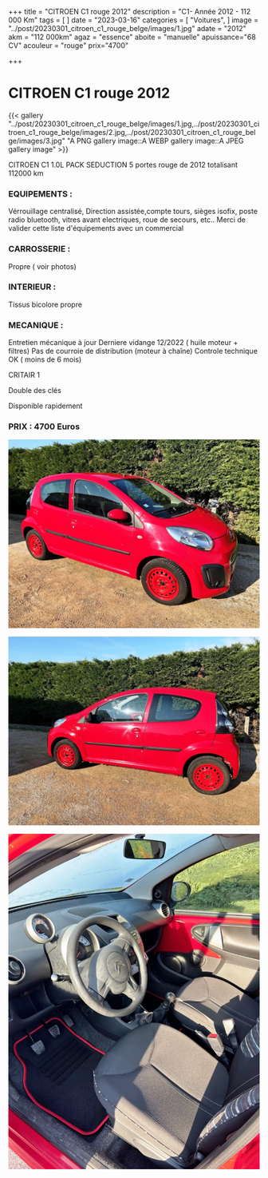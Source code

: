 +++
title = "CITROEN C1 rouge 2012"
description = "C1- Année 2012 - 112 000 Km"
tags = [
]
date = "2023-03-16"
categories = [
    "Voitures",
]
image = "../post/20230301_citroen_c1_rouge_belge/images/1.jpg"
adate = "2012"
akm = "112 000km"
agaz = "essence"
aboite = "manuelle"
apuissance="68 CV"
acouleur = "rouge"
prix="4700"

+++

# CITROEN  C1 rouge 2012

{{< gallery "../post/20230301_citroen_c1_rouge_belge/images/1.jpg,../post/20230301_citroen_c1_rouge_belge/images/2.jpg,../post/20230301_citroen_c1_rouge_belge/images/3.jpg" "A PNG gallery image::A WEBP gallery image::A JPEG gallery image" >}}


CITROEN C1 1.0L PACK SEDUCTION 5 portes rouge de 2012 totalisant 112000 km

### EQUIPEMENTS :
Vérrouillage centralisé, Direction assistée,compte tours, sièges isofix, poste radio bluetooth, vitres avant electriques, roue de secours, etc..
Merci de valider cette liste d'équipements avec un commercial

### CARROSSERIE :
Propre ( voir photos)

### INTERIEUR :
Tissus bicolore propre

### MECANIQUE :
Entretien mécanique à jour 
Derniere vidange 12/2022 ( huile moteur + filtres)
Pas de courroie de distribution (moteur à chaîne)
Controle technique OK ( moins de 6 mois)

CRITAIR 1

Double des clés

Disponible rapidement

### PRIX : 4700 Euros


<!-- more -->


![](images/1.jpg)

![](images/2.jpg)

![](images/3.jpg)

